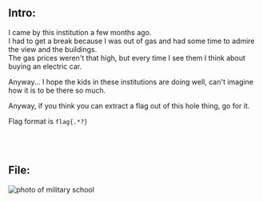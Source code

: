 ## Intro:

I came by this institution a few months ago. <br/>
I had to get a break because I was out of gas and had some time to admire the view and the buildings. <br/>
The gas prices weren't that high, but every time I see them I think about buying an electric car. <br/>

Anyway... I hope the kids in these institutions are doing well, can't imagine how it is to be there so much. <br/>

Anyway, if you think you can extract a flag out of this hole thing, go for it. <br/>

Flag format is `flag{.*?}`

<br/><br/>

## File:

![photo of military school](https://user-images.githubusercontent.com/93029180/209447599-3a31abaa-6798-4d71-a356-8d059bc74975.jpg)
